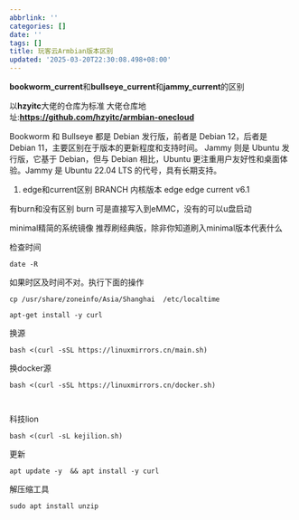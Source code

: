 ```yaml
---
abbrlink: ''
categories: []
date: ''
tags: []
title: 玩客云Armbian版本区别
updated: '2025-03-20T22:30:08.498+08:00'
---
```

**bookworm_current**和**bullseye_current**和**jammy_current**的区别

以**hzyitc**大佬的仓库为标准
大佬仓库地址:**https://github.com/hzyitc/armbian-onecloud**

Bookworm 和 Bullseye 都是 Debian 发行版，前者是 Debian 12，后者是 Debian 11，主要区别在于版本的更新程度和支持时间。
Jammy 则是 Ubuntu 发行版，它基于 Debian，但与 Debian 相比，Ubuntu 更注重用户友好性和桌面体验。Jammy 是 Ubuntu 22.04 LTS 的代号，具有长期支持。


1. edge和current区别
   BRANCH	     内核版本
   edge	     edge
   current	      v6.1



有burn和没有区别
burn 可是直接写入到eMMC，没有的可以u盘启动

minimal精简的系统镜像
推荐刷经典版，除非你知道刷入minimal版本代表什么

检查时间

```
date -R
```

如果时区及时间不对。执行下面的操作

```
cp /usr/share/zoneinfo/Asia/Shanghai  /etc/localtime
```

```
apt-get install -y curl
```

换源

```
bash <(curl -sSL https://linuxmirrors.cn/main.sh)
```

换docker源

```
bash <(curl -sSL https://linuxmirrors.cn/docker.sh)
```

```


```

科技lion

```
bash <(curl -sL kejilion.sh)
```


更新

```
apt update -y  && apt install -y curl
```


解压缩工具

```
sudo apt install unzip
```
